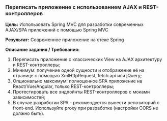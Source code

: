 ### Переписать приложение с использованием AJAX и REST-контроллеров

**Цель:**
Использовать Spring MVC для разработки современных AJAX/SPA приложений c помощью Spring MVC

**Результат:**
Современное приложение на стеке Spring

**Описание задания / Требования:**

1. Переписать приложение с классических View на AJAX архитектуру и REST-контроллеры;
2. Минимум: получение одной сущности и отображение её на странице с помощью XmlHttpRequest, fetch api или jQuery;
3. Опционально максимум: полноценное SPA приложение на React/Vue/Angular, только REST-контроллеры;
4. Протестировать все эндпойнты REST-контроллеров с моками зависимостей;
5. В случае разработки SPA - рекомендуется вынести репозиторий с front-end. Используйте proxy при разработке (настройки
   CORS не должно быть).
